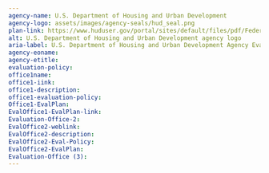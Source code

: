 ```yaml
---
agency-name: U.S. Department of Housing and Urban Development 
agency-logo: assets/images/agency-seals/hud_seal.png
plan-link: https://www.huduser.gov/portal/sites/default/files/pdf/Federal-Register-2016-29215.pdf
alt: U.S. Department of Housing and Urban Development agency logo
aria-label: U.S. Department of Housing and Urban Development Agency Evaluation Plan
agency-eoname: 
agency-etitle:
evaluation-policy: 
office1name:
office1-iink:
office1-description:
office1-evaluation-policy:
Office1-EvalPlan:
EvalOffice1-EvalPlan-link:
Evaluation-Office-2:
EvalOffice2-weblink:
EvalOffice2-description:
EvalOffice2-Eval-Policy:
EvalOffice2-EvalPlan:
Evaluation-Office (3):
---
```






